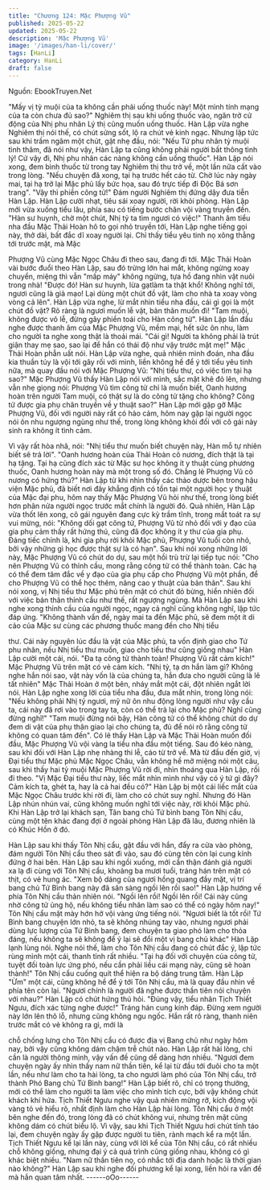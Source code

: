 ```yaml
---
title: "Chương 124: Mặc Phượng Vũ"
published: 2025-05-22
updated: 2025-05-22
description: 'Mặc Phượng Vũ'
image: '/images/han-li/cover/'
tags: [HanLi]
category: HanLi
draft: false
---
```


Nguồn: EbookTruyen.Net

"Mấy vị tỷ muội của ta không cần phải uống thuốc này! Một mình
tính mạng của ta còn chưa đủ sao?" Nghiêm thị sau khi uống
thuốc vào, ngăn trở cử động của Nhị phu nhân Lý thị cũng muốn
uống thuốc.
Hàn Lập vừa nghe Nghiêm thị nói thế, có chút sửng sốt, lộ ra chút
vẻ kinh ngạc.
Nhưng lập tức sau khi trầm ngâm một chút, gật nhẹ đầu, nói:
"Nếu Tứ phu nhân tỷ muội tình thâm, đã nói như vậy, Hàn Lập ta
cũng không phải người bất thông tình lý! Cứ vậy đi, Nhị phu nhân
các nàng không cần uống thuốc".
Hàn Lập nói xong, đem bình thuốc từ trong tay Nghiêm thị thu trở
về, một lần nữa cất vào trong lòng.
"Nếu chuyện đã xong, tại hạ trước hết cáo từ. Chờ lúc này ngày
mai, tại hạ trở lại Mặc phủ lấy bức họa, sau đó trực tiếp đi Độc Bá
sơn trang".
"Vậy thì phiền công tử!" Đám người Nghiêm thị đứng dậy đưa tiễn
Hàn Lập.
Hàn Lập cười nhạt, tiêu sái xoay người, rời khỏi phòng.
Hàn Lập mới vừa xuống tiểu lâu, phía sau có tiếng bước chân vội
vàng truyền đến.
"Hàn sư huynh, chờ một chút, Nhị tỷ ta tìm ngươi có việc!" Thanh
âm tiểu nha đầu Mặc Thải Hoàn hô to gọi nhỏ truyền tới, Hàn Lập
nghe tiếng gọi này, thở dài, bất đắc dĩ xoay người lại.
Chỉ thấy tiểu yêu tinh nọ xông thẳng tới trước mặt, mà Mặc

Phượng Vũ cùng Mặc Ngọc Châu đi theo sau, đang đi tới.
Mặc Thải Hoàn vài bước đuổi theo Hàn Lập, sau đó trừng lớn hai
mắt, không ngừng xoay chuyển, miệng thì vẫn "mấp máy" không
ngừng, tựa hồ đang nhìn vật nuôi trong nhà!
"Được đó! Hàn sư huynh, lừa gạtlàm ta thật khổ! Không nghĩ tới,
ngươi cũng là giả mạo! Lại dùng một chút đồ vật, làm cho nhà ta
xoay vòng vòng cả lên".
Hàn Lập vừa nghe, lừ mắt nhìn tiểu nha đầu, cái gì gọi là một
chút đồ vật? Rõ ràng là ngươi muốn lễ vật, bản thân muốn đi!
"Tam muội, không được vô lễ, đừng gây phiền toái cho Hàn công
tử".
Hàn Lập lần đầu nghe được thanh âm của Mặc Phượng Vũ, mềm
mại, hết sức ôn nhu, làm cho người ta nghe xong thật là thoải
mái.
"Cái gì! Người ta không phải là trút giận thay mẹ sao, sao lại để
hắn có thái độ như vậy trước mặt mẹ!" Mặc Thải Hoàn phẫn uất
nói.
Hàn Lập vừa nghe, quả nhiên mình đoán, nha đầu kia thuần túy
là vội tới gây rối với mình, liền không hề để ý tới tiểu yêu tinh nữa,
mà quay đầu nói với Mặc Phượng Vũ:
"Nhị tiểu thư, có việc tìm tại hạ sao?"
Mặc Phượng Vũ thấy Hàn Lập nói với mình, sắc mặt khẽ đỏ lên,
nhưng vẫn nhẹ giọng nói: Phượng Vũ tìm công tử chỉ là muốn
biết, Oanh hương hoàn trên người Tam muội, có thật sự là do
công tử tặng cho không? Công tử được gia phụ chân truyền về y
thuật sao?"
Hàn Lập mới gặp gỡ Mặc Phượng Vũ, đối với người này rất có
hảo cảm, hôm nay gặp lại người ngọc nói ôn nhu ngượng ngùng
như thế, trong lòng không khỏi đối với cô gái này sinh ra không ít
tình cảm.

Vì vậy rất hòa nhã, nói: "Nhị tiểu thư muốn biết chuyện này, Hàn
mỗ tự nhiên biết sẽ trả lời".
"Oanh hương hoàn của Thải Hoàn cô nương, đích thật là tại hạ
tặng. Tại hạ cũng đích xác từ Mặc sư học không ít y thuật cùng
phương thuốc, Oanh hương hoàn này mà một trong số đó. Chẳng
lẻ Phượng Vũ cô nương có hứng thú?"
Hàn Lập từ khi nhìn thấy các thảo dược bên trong hậu viện Mặc
phủ, đã biết nơi đây khẳng định có tồn tại một người học y thuật
của Mặc đại phu, hôm nay thấy Mặc Phượng Vũ hỏi như thế,
trong lòng biết hơn phân nửa người ngọc trước mắt chính là người
đó.
Quả nhiên, Hàn Lập vừa thốt lên xong, cô gái nguyên đang cực
kỳ trầm tĩnh, trong mắt toát ra sự vui mừng, nói:
"Không dối gạt công tử, Phượng Vũ từ nhỏ đối với y đạo của gia
phụ cảm thấy rất hứng thú, cũng đã đọc không ít y thư của gia
phụ. Đáng tiếc chính là, khi gia phụ rời khỏi Mặc phủ, Phượng Vũ
tuổi còn nhỏ, bởi vậy những gì học được thật sự là có hạn".
Sau khi nói xong những lời này, Mặc Phượng Vũ có chút do dự,
sau một hồi trù trừ lại tiếp tục nói:
"Cho nên Phượng Vũ có thỉnh cầu, mong rằng công tử có thể
thành toàn. Các hạ có thể đem tâm đắc về y đạo của gia phụ cấp
cho Phượng Vũ một phần, để cho Phượng Vũ có thể học thêm,
nâng cao y thuật của bản thân".
Sau khi nói xong, vị Nhị tiểu thư Mặc phủ trên mặt có chút đỏ
bừng, hiển nhiên đối với việc bản thân thỉnh cầu như thế, rất
ngượng ngùng.
Mà Hàn Lập sau khi nghe xong thỉnh cầu của người ngọc, ngay
cả nghĩ cũng không nghĩ, lập tức đáp ứng.
"Không thành vấn đề, ngày mai ta đến Mặc phủ, sẽ đem một ít di
cảo của Mặc sư cùng các phương thuốc mang đến cho Nhị tiểu

thư. Cái này nguyên lúc đầu là vật của Mặc phủ, ta vốn định giao
cho Tứ phu nhân, nếu Nhị tiểu thư muốn, giao cho tiểu thư cũng
giống nhau" Hàn Lập cười một cái, nói.
"Đa tạ công tử thành toàn! Phượng Vũ rất cảm kích!" Mặc
Phượng Vũ trên mặt có vẻ cảm kích.
"Nhị tỷ, tạ ơn hắn làm gì? Không nghe hắn nói sao, vật này vốn là
của chúng ta, hắn đưa cho người cũng là lẽ tất nhiên" Mặc Thải
Hoàn ở một bên, nháy mắt một cái, đột nhiên ngắt lời nói.
Hàn Lập nghe xong lời của tiểu nha đầu, đưa mắt nhìn, trong lòng
nói: "Nếu không phải Nhị tỷ ngươi, mỹ nữ ôn nhu động lòng người
như vậy cầu ta, cái này đã rơi vào trong tay ta, còn có thể trả lại
cho Mặc phủ? Nghĩ cũng đừng nghĩ!"
"Tam muội đừng nói bậy, Hàn công tử có thể không chút do dự
đem di vật của phụ thân giao lại cho chúng ta, đủ để nói rõ rằng
công tử không có quan tâm đến".
Có lẽ thấy Hàn Lập và Mặc Thải Hoàn muốn đối đầu, Mặc
Phượng Vũ vội vàng la tiểu nha đầu một tiếng. Sau đó kéo nàng,
sau khi đối với Hàn Lập nhẹ nhàng thi lễ, cáo từ trở về.
Mà từ đầu đến giờ, vị Đại tiểu thư Mặc phủ Mặc Ngọc Châu, vẫn
không hề mở miệng nói một câu, sau khi thấy hai tỷ muội Mặc
Phượng Vũ rời đi, nhìn thoáng qua Hàn Lập, rồi đi theo.
"Vị Mặc Đại tiểu thư này, liếc mắt nhìn mình như vậy có ý tứ gì
đây? Cảm kích ta, ghét ta, hay là cả hai đều có?" Hàn Lập bị một
cái liếc mắt của Mặc Ngọc Châu trước khi rời đi, làm cho có chút
suy nghĩ.
Nhưng đó Hàn Lập nhún nhún vai, cũng không muốn nghĩ tới việc
này, rời khỏi Mặc phủ.
Khi Hàn Lập trở lại khách sạn, Tân bang chủ Tứ bình bang Tôn
Nhị cẩu, cùng một tên khác đang đợi ở ngoài phòng Hàn Lập đã
lâu, đương nhiên là có Khúc Hồn ở đó.

Hàn Lập sau khi thấy Tôn Nhị cẩu, gật đầu với hắn, đẩy ra cửa
vào phòng, đám người Tôn Nhị cẩu theo sát đi vào, sau đó cùng
tên còn lại cung kính đứng ở hai bên.
Hàn Lập sau khi ngồi xuống, mới cẩn thận đánh giá người xa lạ đi
cùng với Tôn Nhị cẩu, khoảng ba mươi tuổi, tráng hán trên mặt có
thịt, có vẻ hung ác.
"Xem bộ dáng của ngươi hồng quang đầy mặt, vị trí bang chủ Tứ
Bình bang này đã sãn sàng ngồi lên rồi sao!" Hàn Lập hướng về
phía Tôn Nhị cẩu thản nhiên nói.
"Ngồi lên rồi! Ngồi lên rồi! Cái này cũng nhờ công tử ủng hộ, nếu
không tiểu nhân làm sao có thể có ngày hôm nay!" Tôn Nhị cẩu
mặt mày hớn hở vội vàng ứng tiếng nói.
"Ngươi biết là tốt rồi! Tứ Bình bang chuyện lớn nhỏ, ta sẽ không
nhúng tay vào, nhưng ngươi phải dùng lực lượng của Tứ Bình
bang, đem chuyện ta giao phó làm cho thỏa đáng, nếu không ta
sẽ không để ý lại sẽ đổi một vị bang chủ khác" Hàn Lập lạnh lùng
nói.
Nghe nói thế, làm cho Tôn Nhị cẩu đang có chút đắc ý, lập tức
rùng mình một cái, thanh tỉnh rất nhiều.
"Tại hạ đối với chuyện của công tử, tuyệt đối toàn lực ứng phó,
nếu cần phải liều cái mạng này, cũng sẽ hoàn thành!" Tôn Nhị cẩu
cuống quít thể hiện ra bộ dáng trung tâm.
Hàn Lập "Ừm" một cái, cũng không hề để ý tới Tôn Nhị cẩu, mà là
quay đầu nhìn về phía tên còn lại.
"Ngươi chính là người đã nghe được thần tiên nói chuyện với
nhau?" Hàn Lập có chút hứng thú hỏi.
"Đúng vậy, tiểu nhân Tịch Thiết Ngưu, đích xác từng nghe được!"
Tráng hán cung kính đáp.
Đừng xem người này lớn lên thô lỗ, nhưng cũng không ngu ngốc.
Hắn rất rõ ràng, thanh niên trước mắt có vẻ không ra gì, mới là

chỗ chống lưng cho Tôn Nhị cẩu có được địa vị Bang chủ như
ngày hôm nay, bởi vậy cũng không dám chậm trễ chút nào.
Hàn Lập rất hài lòng, chỉ cần là người thông minh, vậy vấn đề
cũng dể dàng hơn nhiều.
"Ngươi đem chuyện ngày ấy nhìn thấy nam nữ thần tiên, kể lại từ
đầu tới đuôi cho ta một lần, nếu như làm cho ta hài lòng, ta cho
ngươi làm phó của Tôn Nhị cẩu, trở thành Phó Bang chủ Tứ Bình
bang!" Hàn Lập biết rõ, chỉ có trọng thưởng, mới có thể làm cho
người ta làm việc cho mình tích cực, bởi vậy không chút khách khí
hứa.
Tịch Thiết Ngưu nghe vậy quả nhiên mừng rỡ, kích động vội vàng
tỏ vẻ hiểu rõ, nhất định làm cho Hàn Lập hài lòng.
Tôn Nhị cẩu ở một bên nghe đến đó, trong lòng đã có chút không
vui, nhưng trên mặt cũng không dám có chút biểu lộ.
Vì vậy, sau khi Tịch Thiết Ngưu hơi chút tỉnh táo lại, đem chuyện
ngày ấy gặp được người tu tiên, rành mạch kể ra một lần.
Tịch Thiết Ngưu kể lại lần này, cùng với lời kể của Tôn Nhị cẩu, có
rất nhiều chỗ không giống, nhưng đại ý cả quá trình cũng giống
nhau, không có gì khác biệt nhiều.
"Nam nữ thần tiên nọ, có nhắc tới địa danh hoặc là thời gian nào
không?" Hàn Lập sau khi nghe đối phương kể lại xong, liền hỏi ra
vấn đề mà hắn quan tâm nhất.
------oOo------
